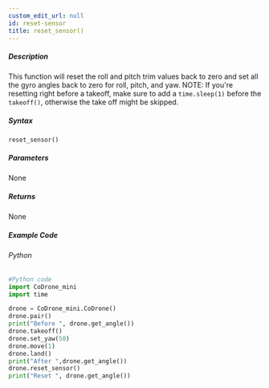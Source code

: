 ```yaml
---
custom_edit_url: null
id: reset-sensor
title: reset_sensor()
---
```


##### Description

This function will reset the roll and pitch trim values back to zero and set all the gyro angles back to zero for roll, pitch, and yaw. NOTE: If you're resetting  right before a takeoff, make sure to add a ```time.sleep(1)``` before the ```takeoff()```,  otherwise the take off might be skipped.


##### Syntax

```reset_sensor()```


##### Parameters
None

##### Returns

None

##### Example Code
###### Python
```python
#Python code
import CoDrone_mini
import time

drone = CoDrone_mini.CoDrone()
drone.pair()
print("Before ", drone.get_angle())
drone.takeoff()
drone.set_yaw(50)
drone.move(1)
drone.land()
print("After ",drone.get_angle())
drone.reset_sensor() 
print("Reset ", drone.get_angle())
```